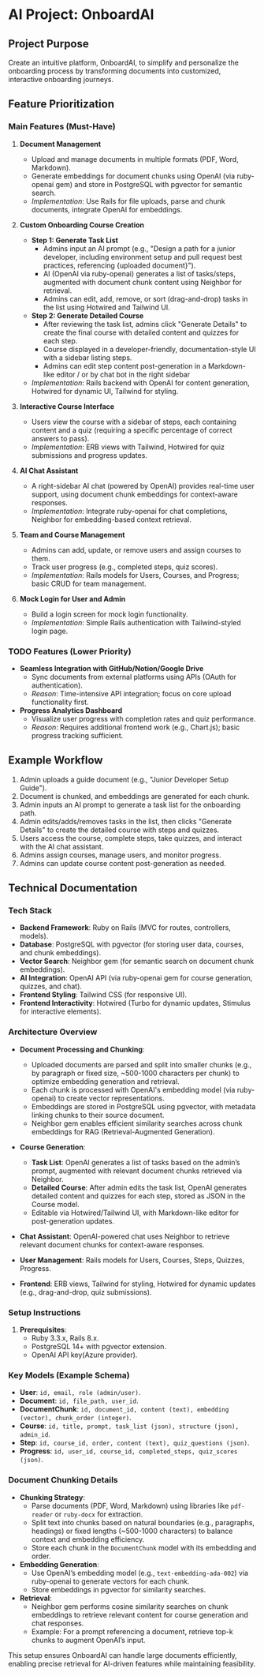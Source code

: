 # AI Project: OnboardAI

## Project Purpose

Create an intuitive platform, OnboardAI, to simplify and personalize the onboarding process by transforming documents into customized, interactive onboarding journeys.

## Feature Prioritization

### Main Features (Must-Have)

1. **Document Management**

   - Upload and manage documents in multiple formats (PDF, Word, Markdown).
   - Generate embeddings for document chunks using OpenAI (via ruby-openai gem) and store in PostgreSQL with pgvector for semantic search.
   - *Implementation*: Use Rails for file uploads, parse and chunk documents, integrate OpenAI for embeddings.

2. **Custom Onboarding Course Creation**

   - **Step 1: Generate Task List**
     - Admins input an AI prompt (e.g., "Design a path for a junior developer, including environment setup and pull request best practices, referencing {uploaded document}").
     - AI (OpenAI via ruby-openai) generates a list of tasks/steps, augmented with document chunk content using Neighbor for retrieval.
     - Admins can edit, add, remove, or sort (drag-and-drop) tasks in the list using Hotwired and Tailwind UI.
   - **Step 2: Generate Detailed Course**
     - After reviewing the task list, admins click "Generate Details" to create the final course with detailed content and quizzes for each step.
     - Course displayed in a developer-friendly, documentation-style UI with a sidebar listing steps.
     - Admins can edit step content post-generation in a Markdown-like editor / or by chat bot in the right sidebar
   - *Implementation*: Rails backend with OpenAI for content generation, Hotwired for dynamic UI, Tailwind for styling.

3. **Interactive Course Interface**

   - Users view the course with a sidebar of steps, each containing content and a quiz (requiring a specific percentage of correct answers to pass).
   - *Implementation*: ERB views with Tailwind, Hotwired for quiz submissions and progress updates.

4. **AI Chat Assistant**

   - A right-sidebar AI chat (powered by OpenAI) provides real-time user support, using document chunk embeddings for context-aware responses.
   - *Implementation*: Integrate ruby-openai for chat completions, Neighbor for embedding-based context retrieval.

5. **Team and Course Management**

   - Admins can add, update, or remove users and assign courses to them.
   - Track user progress (e.g., completed steps, quiz scores).
   - *Implementation*: Rails models for Users, Courses, and Progress; basic CRUD for team management.

6. **Mock Login for User and Admin**

   - Build a login screen for mock login functionality.
   - *Implementation*: Simple Rails authentication with Tailwind-styled login page.

### TODO Features (Lower Priority)

- **Seamless Integration with GitHub/Notion/Google Drive**
  - Sync documents from external platforms using APIs (OAuth for authentication).
  - *Reason*: Time-intensive API integration; focus on core upload functionality first.
- **Progress Analytics Dashboard**
  - Visualize user progress with completion rates and quiz performance.
  - *Reason*: Requires additional frontend work (e.g., Chart.js); basic progress tracking sufficient.

## Example Workflow

1. Admin uploads a guide document (e.g., "Junior Developer Setup Guide").
2. Document is chunked, and embeddings are generated for each chunk.
3. Admin inputs an AI prompt to generate a task list for the onboarding path.
4. Admin edits/adds/removes tasks in the list, then clicks "Generate Details" to create the detailed course with steps and quizzes.
5. Users access the course, complete steps, take quizzes, and interact with the AI chat assistant.
6. Admins assign courses, manage users, and monitor progress.
7. Admins can update course content post-generation as needed.

## Technical Documentation

### Tech Stack

- **Backend Framework**: Ruby on Rails (MVC for routes, controllers, models).
- **Database**: PostgreSQL with pgvector (for storing user data, courses, and chunk embeddings).
- **Vector Search**: Neighbor gem (for semantic search on document chunk embeddings).
- **AI Integration**: OpenAI API (via ruby-openai gem for course generation, quizzes, and chat).
- **Frontend Styling**: Tailwind CSS (for responsive UI).
- **Frontend Interactivity**: Hotwired (Turbo for dynamic updates, Stimulus for interactive elements).

### Architecture Overview

- **Document Processing and Chunking**:

  - Uploaded documents are parsed and split into smaller chunks (e.g., by paragraph or fixed size, \~500-1000 characters per chunk) to optimize embedding generation and retrieval.
  - Each chunk is processed with OpenAI's embedding model (via ruby-openai) to create vector representations.
  - Embeddings are stored in PostgreSQL using pgvector, with metadata linking chunks to their source document.
  - Neighbor gem enables efficient similarity searches across chunk embeddings for RAG (Retrieval-Augmented Generation).

- **Course Generation**:

  - **Task List**: OpenAI generates a list of tasks based on the admin’s prompt, augmented with relevant document chunks retrieved via Neighbor.
  - **Detailed Course**: After admin edits the task list, OpenAI generates detailed content and quizzes for each step, stored as JSON in the Course model.
  - Editable via Hotwired/Tailwind UI, with Markdown-like editor for post-generation updates.

- **Chat Assistant**: OpenAI-powered chat uses Neighbor to retrieve relevant document chunks for context-aware responses.

- **User Management**: Rails models for Users, Courses, Steps, Quizzes, Progress.

- **Frontend**: ERB views, Tailwind for styling, Hotwired for dynamic updates (e.g., drag-and-drop, quiz submissions).

### Setup Instructions

1. **Prerequisites**:
   - Ruby 3.3.x, Rails 8.x.
   - PostgreSQL 14+ with pgvector extension.
   - OpenAI API key(Azure provider).

### Key Models (Example Schema)

- **User**: `id, email, role (admin/user)`.
- **Document**: `id, file_path, user_id`.
- **DocumentChunk**: `id, document_id, content (text), embedding (vector), chunk_order (integer)`.
- **Course**: `id, title, prompt, task_list (json), structure (json), admin_id`.
- **Step**: `id, course_id, order, content (text), quiz_questions (json)`.
- **Progress**: `id, user_id, course_id, completed_steps, quiz_scores (json)`.

### Document Chunking Details

- **Chunking Strategy**:
  - Parse documents (PDF, Word, Markdown) using libraries like `pdf-reader` or `ruby-docx` for extraction.
  - Split text into chunks based on natural boundaries (e.g., paragraphs, headings) or fixed lengths (\~500-1000 characters) to balance context and embedding efficiency.
  - Store each chunk in the `DocumentChunk` model with its embedding and order.
- **Embedding Generation**:
  - Use OpenAI’s embedding model (e.g., `text-embedding-ada-002`) via ruby-openai to generate vectors for each chunk.
  - Store embeddings in pgvector for similarity searches.
- **Retrieval**:
  - Neighbor gem performs cosine similarity searches on chunk embeddings to retrieve relevant content for course generation and chat responses.
  - Example: For a prompt referencing a document, retrieve top-k chunks to augment OpenAI’s input.

This setup ensures OnboardAI can handle large documents efficiently, enabling precise retrieval for AI-driven features while maintaining feasibility.
